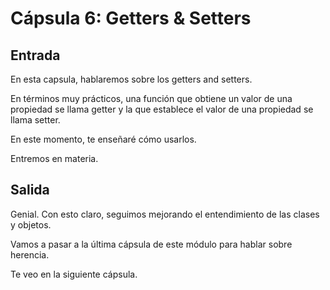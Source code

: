 # Cápsula 6: Getters & Setters


## Entrada

En esta capsula, hablaremos sobre los getters and setters.

En términos muy prácticos, una función que obtiene un valor de una propiedad se llama getter y la que establece el valor de una propiedad se llama setter.

En este momento, te enseñaré cómo usarlos. 

Entremos en materia.


## Salida

Genial. Con esto claro, seguimos mejorando el entendimiento de las clases y objetos.

Vamos a pasar a la última cápsula de este módulo para hablar sobre herencia.

Te veo en la siguiente cápsula.